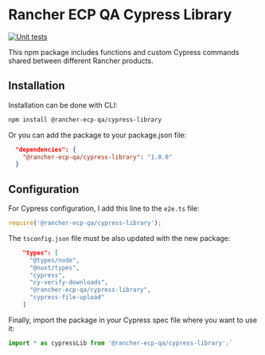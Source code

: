 # Rancher ECP QA Cypress Library

[![Unit tests](https://github.com/rancher-sandbox/rancher-ecp-qa/actions/workflows/unit-tests.yaml/badge.svg?branch=main)](https://github.com/rancher-sandbox/rancher-ecp-qa/actions/workflows/unit-tests.yaml)

This npm package includes functions and custom Cypress commands shared between different Rancher products.

## Installation
Installation can be done with CLI:

```bash
npm install @rancher-ecp-qa/cypress-library
```

Or you can add the package to your package.json file:

```json
  "dependencies": {
    "@rancher-ecp-qa/cypress-library": "1.0.0"
  }
```

## Configuration

For Cypress configuration, I add this line to the  `e2e.ts` file:

```typescript
require('@rancher-ecp-qa/cypress-library');
```

The `tsconfig.json` file must be also updated with the new package:

```json
    "types": [
      "@types/node",
      "@nuxt/types",
      "cypress",
      "cy-verify-downloads",
      "@rancher-ecp-qa/cypress-library",
      "cypress-file-upload"
    ]
```

Finally, import the package in your Cypress spec file where you want to use it:

```typescript
import * as cypressLib from '@rancher-ecp-qa/cypress-library';`
```